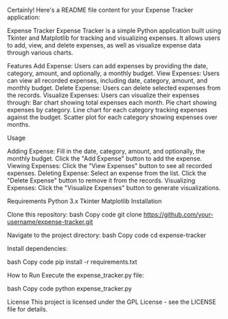
Certainly! Here's a README file content for your Expense Tracker application:

Expense Tracker
Expense Tracker is a simple Python application built using Tkinter and Matplotlib for tracking and visualizing expenses. It allows users to add, view, and delete expenses, as well as visualize expense data through various charts.

Features
Add Expense: Users can add expenses by providing the date, category, amount, and optionally, a monthly budget.
View Expenses: Users can view all recorded expenses, including date, category, amount, and monthly budget.
Delete Expense: Users can delete selected expenses from the records.
Visualize Expenses: Users can visualize their expenses through:
Bar chart showing total expenses each month.
Pie chart showing expenses by category.
Line chart for each category tracking expenses against the budget.
Scatter plot for each category showing expenses over months.

Usage

Adding Expense:
Fill in the date, category, amount, and optionally, the monthly budget.
Click the "Add Expense" button to add the expense.
Viewing Expenses:
Click the "View Expenses" button to see all recorded expenses.
Deleting Expense:
Select an expense from the list.
Click the "Delete Expense" button to remove it from the records.
Visualizing Expenses:
Click the "Visualize Expenses" button to generate visualizations.

Requirements
Python 3.x
Tkinter
Matplotlib
Installation

Clone this repository:
bash
Copy code
git clone https://github.com/your-username/expense-tracker.git

Navigate to the project directory:
bash
Copy code
cd expense-tracker

Install dependencies:

bash
Copy code
pip install -r requirements.txt

How to Run
Execute the expense_tracker.py file:

bash
Copy code
python expense_tracker.py

License
This project is licensed under the GPL License - see the LICENSE file for details.

